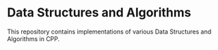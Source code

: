 # Data Structures and Algorithms
This repository contains implementations of various Data Structures and Algorithms in CPP.

